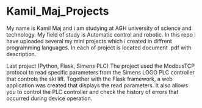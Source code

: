 # Kamil_Maj_Projects
My name is Kamil Maj and i am studying at AGH university of science and technology. My field of study is Automatic control and robotic. In this repo i have uploaded several my mini projects which i created in diffrent programming languages. In each of project is located document .pdf with description.

Last project (Python, Flask, Simens PLC) 
The project used the ModbusTCP protocol to read specific parameters from the Simens LOGO PLC controller that controls the ski lift. Together with the Flask framework, a web application was created that displays the read parameters. It also allows you to control the PLC controller and check the history of errors that occurred during device operation.

